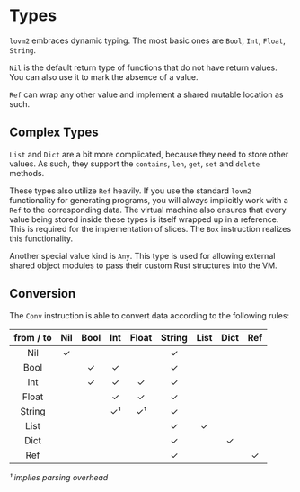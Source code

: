 # Types

`lovm2` embraces dynamic typing. The most basic ones are `Bool`, `Int`, `Float`, `String`.

`Nil` is the default return type of functions that do not have return values. You can also use it to mark the absence of a value.

`Ref` can wrap any other value and implement a shared mutable location as such.

## Complex Types

`List` and `Dict` are a bit more complicated, because they need to store other values. As such, they support the  `contains`, `len`, `get`, `set` and `delete` methods.

These types also utilize `Ref` heavily. If you use the standard `lovm2` functionality for generating programs, you will always implicitly work with a `Ref` to the corresponding data. The virtual machine also ensures that every value being stored inside these types is itself wrapped up in a reference. This is required for the implementation of slices. The `Box` instruction realizes this functionality.

Another special value kind is `Any`. This type is used for allowing external shared object modules to pass their custom Rust structures into the VM.

## Conversion

The `Conv` instruction is able to convert data according to the following rules:

|from / to| Nil | Bool | Int | Float | String | List | Dict | Ref |
|:-----:|:---:|:----:|:---:|:-----:|:------:|:----:|:----:|:---:|
| Nil   |  ✓  |      |     |       |   ✓    |      |      |     | 
| Bool  |     |  ✓   |  ✓  |       |   ✓    |      |      |     |
| Int   |     |  ✓   |  ✓  |   ✓   |   ✓    |      |      |     |
| Float |     |      |  ✓  |   ✓   |   ✓    |      |      |     |
| String|     |      |  ✓¹  |   ✓¹   |   ✓    |      |      |     |
| List  |     |      |     |       |   ✓    |  ✓   |      |     |
| Dict  |     |      |     |       |   ✓    |      |  ✓   |     |
| Ref   |     |      |     |       |   ✓    |      |      |  ✓  |

*¹ implies parsing overhead*
